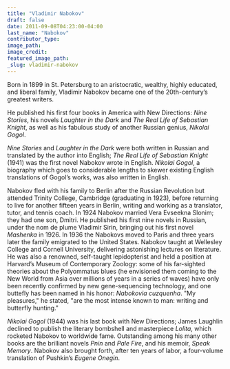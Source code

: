 ```yaml
---
title: "Vladimir Nabokov"
draft: false
date: 2011-09-08T04:23:00-04:00
last_name: "Nabokov"
contributor_type:
image_path:
image_credit:
featured_image_path:
_slug: vladimir-nabokov
---
```


Born in 1899 in St. Petersburg to an aristocratic, wealthy, highly educated, and liberal family, Vladimir Nabokov became one of the 20th-century’s greatest writers.

He published his first four books in America with New Directions: _Nine Stories_, his novels _Laughter in the Dark_ and _The Real Life of Sebastian Knight_, as well as his fabulous study of another Russian genius, _Nikolai Gogol_.

_Nine Stories_ and _Laughter in the Dark_ were both written in Russian and translated by the author into English; _The Real Life of Sebastian Knight_ (1941) was the first novel Nabokov wrote in English. _Nikolai Gogol_, a biography which goes to considerable lengths to skewer existing English translations of Gogol’s works, was also written in English.

Nabokov fled with his family to Berlin after the Russian Revolution but attended Trinity College, Cambridge (graduating in 1923), before returning to live for another fifteen years in Berlin, writing and working as a translator, tutor, and tennis coach. In 1924 Nabokov married Vera Evseekna Slonim; they had one son, Dmitri. He published his first nine novels in Russian, under the nom de plume Vladimir Sirin, bringing out his first novel _Mashenka_ in 1926. In 1936 the Nabokovs moved to Paris and three years later the family emigrated to the United States. Nabokov taught at Wellesley College and Cornell University, delivering astonishing lectures on literature. He was also a renowned, self-taught lepidopterist and held a position at Harvard’s Museum of Contemporary Zoology: some of his far-sighted theories about the Polyommatus blues (he envisioned them coming to the New World from Asia over millions of years in a series of waves) have only been recently confirmed by new gene-sequencing technology, and one buttefly has been named in his honor: _Nabokovia cuzquenha_. "My pleasures," he stated, "are the most intense known to man: writing and butterfly hunting."

_Nikolai Gogol_ (1944) was his last book with New Directions; James Laughlin declined to publish the literary bombshell and masterpiece _Lolita_, which rocketed Nabokov to worldwide fame. Outstanding among his many other books are the brilliant novels _Pnin_ and _Pale Fire_, and his memoir, _Speak Memory_. Nabokov also brought forth, after ten years of labor, a four-volume translation of Pushkin’s _Eugene Onegin_.

